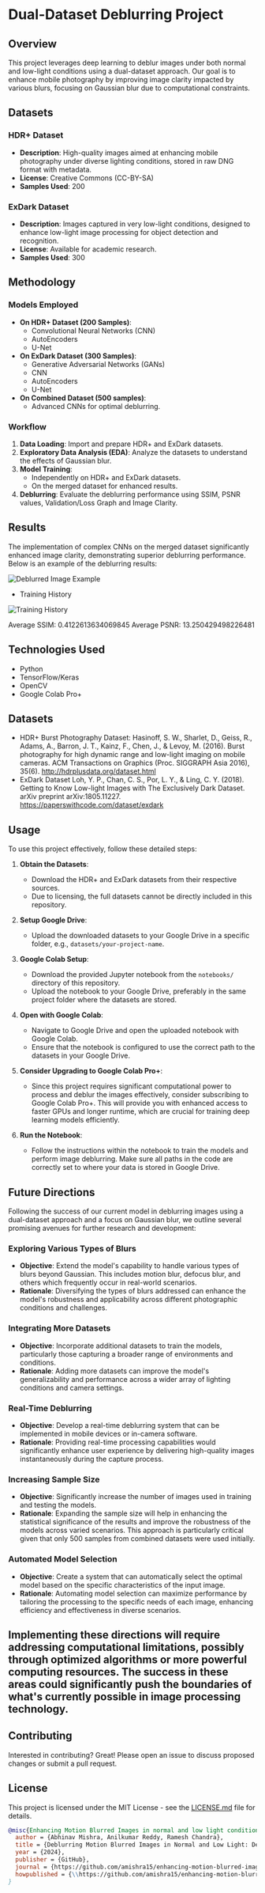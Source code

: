 # Dual-Dataset Deblurring Project

## Overview
This project leverages deep learning to deblur images under both normal and low-light conditions using a dual-dataset approach. Our goal is to enhance mobile photography by improving image clarity impacted by various blurs, focusing on Gaussian blur due to computational constraints.

## Datasets

### HDR+ Dataset
- **Description**: High-quality images aimed at enhancing mobile photography under diverse lighting conditions, stored in raw DNG format with metadata.
- **License**: Creative Commons (CC-BY-SA)
- **Samples Used**: 200

### ExDark Dataset
- **Description**: Images captured in very low-light conditions, designed to enhance low-light image processing for object detection and recognition.
- **License**: Available for academic research.
- **Samples Used**: 300

## Methodology

### Models Employed
- **On HDR+ Dataset (200 Samples)**:
  - Convolutional Neural Networks (CNN)
  - AutoEncoders
  - U-Net
- **On ExDark Dataset (300 Samples)**:
  - Generative Adversarial Networks (GANs)
  - CNN
  - AutoEncoders
  - U-Net
- **On Combined Dataset (500 samples)**:
  - Advanced CNNs for optimal deblurring.

### Workflow
1. **Data Loading**: Import and prepare HDR+ and ExDark datasets.
2. **Exploratory Data Analysis (EDA)**: Analyze the datasets to understand the effects of Gaussian blur.
3. **Model Training**:
   - Independently on HDR+ and ExDark datasets.
   - On the merged dataset for enhanced results.
4. **Deblurring**: Evaluate the deblurring performance using SSIM, PSNR values, Validation/Loss Graph and Image Clarity.

## Results
The implementation of complex CNNs on the merged dataset significantly enhanced image clarity, demonstrating superior deblurring performance. Below is an example of the deblurring results:

![Deblurred Image Example](https://i.imgur.com/CVMoQig.png)

- Training History

![Training History](https://i.imgur.com/nBBNxNu.png)

Average SSIM: 0.4122613634069845
Average PSNR: 13.250429498226481

## Technologies Used
- Python
- TensorFlow/Keras
- OpenCV
- Google Colab Pro+

## Datasets
- HDR+ Burst Photography Dataset: Hasinoff, S. W., Sharlet, D., Geiss, R., Adams, A., Barron, J. T., Kainz, F.,
Chen, J., & Levoy, M. (2016). Burst photography for high dynamic range and low-light imaging on mobile
cameras. ACM Transactions on Graphics (Proc. SIGGRAPH Asia 2016), 35(6).
http://hdrplusdata.org/dataset.html
- ExDark Dataset Loh, Y. P., Chan, C. S., Por, L. Y., & Ling, C. Y. (2018). Getting to Know Low-light Images with
The Exclusively Dark Dataset. arXiv preprint arXiv:1805.11227.
https://paperswithcode.com/dataset/exdark

## Usage
To use this project effectively, follow these detailed steps:

1. **Obtain the Datasets**:
   - Download the HDR+ and ExDark datasets from their respective sources.
   - Due to licensing, the full datasets cannot be directly included in this repository.

2. **Setup Google Drive**:
   - Upload the downloaded datasets to your Google Drive in a specific folder, e.g., `datasets/your-project-name`.

3. **Google Colab Setup**:
   - Download the provided Jupyter notebook from the `notebooks/` directory of this repository.
   - Upload the notebook to your Google Drive, preferably in the same project folder where the datasets are stored.

4. **Open with Google Colab**:
   - Navigate to Google Drive and open the uploaded notebook with Google Colab.
   - Ensure that the notebook is configured to use the correct path to the datasets in your Google Drive.

5. **Consider Upgrading to Google Colab Pro+**:
   - Since this project requires significant computational power to process and deblur the images effectively, consider subscribing to Google Colab Pro+. This will provide you with enhanced access to faster GPUs and longer runtime, which are crucial for training deep learning models efficiently.

6. **Run the Notebook**:
   - Follow the instructions within the notebook to train the models and perform image deblurring. Make sure all paths in the code are correctly set to where your data is stored in Google Drive.

## Future Directions

Following the success of our current model in deblurring images using a dual-dataset approach and a focus on Gaussian blur, we outline several promising avenues for further research and development:

### Exploring Various Types of Blurs
- **Objective**: Extend the model's capability to handle various types of blurs beyond Gaussian. This includes motion blur, defocus blur, and others which frequently occur in real-world scenarios.
- **Rationale**: Diversifying the types of blurs addressed can enhance the model's robustness and applicability across different photographic conditions and challenges.

### Integrating More Datasets
- **Objective**: Incorporate additional datasets to train the models, particularly those capturing a broader range of environments and conditions.
- **Rationale**: Adding more datasets can improve the model's generalizability and performance across a wider array of lighting conditions and camera settings.

### Real-Time Deblurring
- **Objective**: Develop a real-time deblurring system that can be implemented in mobile devices or in-camera software.
- **Rationale**: Providing real-time processing capabilities would significantly enhance user experience by delivering high-quality images instantaneously during the capture process.

### Increasing Sample Size
- **Objective**: Significantly increase the number of images used in training and testing the models.
- **Rationale**: Expanding the sample size will help in enhancing the statistical significance of the results and improve the robustness of the models across varied scenarios. This approach is particularly critical given that only 500 samples from combined datasets were used initially.


### Automated Model Selection
- **Objective**: Create a system that can automatically select the optimal model based on the specific characteristics of the input image.
- **Rationale**: Automating model selection can maximize performance by tailoring the processing to the specific needs of each image, enhancing efficiency and effectiveness in diverse scenarios.

## Implementing these directions will require addressing computational limitations, possibly through optimized algorithms or more powerful computing resources. The success in these areas could significantly push the boundaries of what's currently possible in image processing technology.


## Contributing
Interested in contributing? Great! Please open an issue to discuss proposed changes or submit a pull request.

## License
This project is licensed under the MIT License - see the [LICENSE.md](LICENSE.md) file for details.


```bibtex
@misc{Enhancing Motion Blurred Images in normal and low light conditions,
  author = {Abhinav Mishra, Anilkumar Reddy, Ramesh Chandra},
  title = {Deblurring Motion Blurred Images in Normal and Low Light: Deep Learning-based Deblurring Using Dual Datasets},
  year = {2024},
  publisher = {GitHub},
  journal = {https://github.com/amishra15/enhancing-motion-blurred-images-in-normal-and-low-light-condition-for-mobile-photography},
  howpublished = {\\https://github.com/amishra15/enhancing-motion-blurred-images-in-normal-and-low-light-condition-for-mobile-photography}}
}
